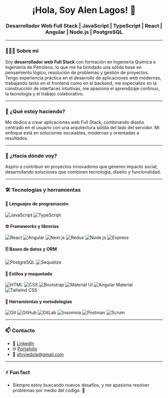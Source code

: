 <h1 align="center">¡Hola, Soy Alen Lagos! 👋 </h1>
<h3 align="center">Desarrollador Web Full Stack | JavaScript | TypeScript | React | Angular | Node.js | PostgreSQL</h3>

---

### 👨🏽‍💻 Sobre mí

Soy **desarrollador web Full Stack** con formación en Ingeniería Química e Ingeniería de Petróleos, lo que me ha brindado una sólida base en pensamiento lógico, resolución de problemas y gestión de proyectos. Tengo experiencia práctica en el desarrollo de aplicaciones web modernas, trabajando tanto en el frontend como en el backend, me especializo en la construcción de interfaces intuitivas, me apasiona el aprendizaje continuo, la tecnología y el trabajo colaborativo.

---

### 🚀 ¿Qué estoy haciendo?

Me dedico a crear aplicaciones web Full Stack, combinando diseño centrado en el usuario con una arquitectura sólida del lado del servidor. Mi enfoque está en soluciones escalables, modernas y orientadas a resultados.

---

### 🎯 ¿Hacia dónde voy?

Aspiro a contribuir en proyectos innovadores que generen impacto social, desarrollando soluciones que combinen tecnología, diseño y funcionalidad.

---

### 🛠️ Tecnologías y herramientas

#### 🧠 Lenguajes de programación

![JavaScript](https://img.shields.io/badge/-JavaScript-F7DF1E?style=flat&logo=javascript&logoColor=black)
![TypeScript](https://img.shields.io/badge/-TypeScript-3178C6?style=flat&logo=typescript&logoColor=white)

#### ⚙️ Frameworks y librerías

![React](https://img.shields.io/badge/-React-61DAFB?style=flat&logo=react&logoColor=black)
![Angular](https://img.shields.io/badge/-Angular-DD0031?style=flat&logo=angular&logoColor=white)
![Next.js](https://img.shields.io/badge/-Next.js-000000?style=flat&logo=next.js)
![Redux](https://img.shields.io/badge/-Redux-764ABC?style=flat&logo=redux&logoColor=white)
![Node.js](https://img.shields.io/badge/-Node.js-339933?style=flat&logo=node.js&logoColor=white)
![Express](https://img.shields.io/badge/-Express-000000?style=flat&logo=express&logoColor=white)

#### 🗄️ Bases de datos y ORM

![PostgreSQL](https://img.shields.io/badge/-PostgreSQL-4169E1?style=flat&logo=postgresql&logoColor=white)
![Sequelize](https://img.shields.io/badge/-Sequelize-52B0E7?style=flat&logo=sequelize&logoColor=white)

#### 🎨 Estilos y maquetado

![HTML](https://img.shields.io/badge/-HTML5-E34F26?style=flat&logo=html5&logoColor=white)
![CSS](https://img.shields.io/badge/-CSS3-1572B6?style=flat&logo=css3)
![Bootstrap](https://img.shields.io/badge/-Bootstrap-7952B3?style=flat&logo=bootstrap&logoColor=white)
![Material UI](https://img.shields.io/badge/-Material--UI-0081CB?style=flat&logo=mui&logoColor=white)
![Angular Material](https://img.shields.io/badge/-Angular%20Material-C2185B?style=flat&logo=angular&logoColor=white)
![Tailwind CSS](https://img.shields.io/badge/-TailwindCSS-38B2AC?style=flat&logo=tailwind-css&logoColor=white)

#### 🧰 Herramientas y metodologías

![Git](https://img.shields.io/badge/-Git-F05032?style=flat&logo=git&logoColor=white)
![GitHub](https://img.shields.io/badge/-GitHub-181717?style=flat&logo=github)
![GitLab](https://img.shields.io/badge/-GitLab-FC6D26?style=flat&logo=gitlab&logoColor=white)
![Insomnia](https://img.shields.io/badge/-Insomnia-4000BF?style=flat&logo=insomnia&logoColor=white)
![Postman](https://img.shields.io/badge/-Postman-FF6C37?style=flat&logo=postman&logoColor=white)
![Scrum](https://img.shields.io/badge/-Scrum-6DB33F?style=flat&logo=agile&logoColor=white)

---

### 📫 Contacto

- 💼 [LinkedIn](https://www.linkedin.com/in/alen-oviedo-lagos-7342a316a/)
- 🌐 [Portafolio](https://portfoliodevalen.vercel.app/)
- 📧 afoviedola@gmail.com

---

### ⚡ Fun fact

* Siempre estoy buscando nuevos desafíos, y me apasiona resolver problemas por medio del código. 🚀
